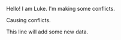 Hello! I am Luke. I'm making some conflicts. 

Causing conflicts.

This line will add some new data. 